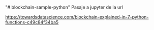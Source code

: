 "# blockchain-sample-python" 
Pasaje a jupyter de la url

https://towardsdatascience.com/blockchain-explained-in-7-python-functions-c49c84f34ba5
